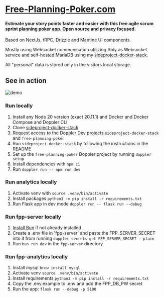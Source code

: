 # [Free-Planning-Poker.com](https://free-planning-poker.com/)

#### Estimate your story points faster and easier with this free agile scrum sprint planning poker app. Open source and privacy focused.

Based on NextJs, tRPC, Drizzle and Mantine UI components.

Mostly using Websocket communication utilizing Ably as Websocket service 
and self-hosted MariaDB using my [sideproject-docker-stack](https://github.com/jkrumm/sideproject-docker-stack).

All "personal" data is stored only in the visitors local storage.

## See in action

![demo](https://raw.githubusercontent.com/jkrumm/planning-poker/master/public/recording.gif)

### Run locally

1. Install any Node 20 version (exact 20.11.1) and Docker and Docker Compose and Doppler CLI
2. Clone [sideproject-docker-stack](https://github.com/jkrumm/sideproject-docker-stack)
3. Request access to the Doppler Dev projects `sideproject-docker-stack` and `free-planning-poker`
4. Run `sideproject-docker-stack` by following the instructions in the README
5. Set up the `free-planning-poker` Doppler project by running `doppler setup`
6. Install dependencies with `npm ci`
7. Run `doppler run -- npm run dev`

### Run analytics locally
1. Activate venv with `source .venv/bin/activate`
2. Install packages `python3 -m pip install -r requirements.txt`
3. Run Flask app in dev mode `doppler run -- flask run --debug`

### Run fpp-server locally
1. [Install Bun](https://bun.sh/docs/installation) if not already installed
2. Create a .env file in 'fpp-server' and paste the FPP_SERVER_SECRET into it from running `doppler secrets get FPP_SERVER_SECRET --plain` 
3. Run `bun run dev` in the `fpp-server` directory

### Run fpp-analytics locally
1. Install mysql `brew install mysql`
2. Activate venv `source .venv/bin/activate`
3. Install requirements `python3 -m pip install -r requirements.txt`
5. Copy the .env.example to .env and add the FPP_DB_PW secret
6. Run the app: `flask run --debug -p 5100`